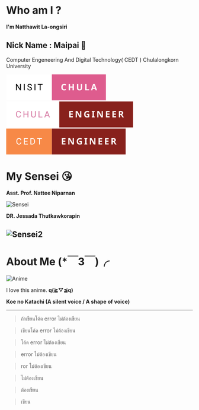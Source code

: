 # Who am I ?


**I'm Natthawit La-ongsiri**


Nick Name : Maipai 🎍
---
Computer Engeneering And Digital Technology( CEDT ) Chulalongkorn University


![nisitchula](https://github.com/maipai01/maipai01/blob/main/nisit-chula.svg)
![forthebadge](https://github.com/CEDT-Chula/For-The-Cedt-Badge/blob/main/badges/chula-engineer.svg?raw=true)
![CEDTbadge](https://github.com/maipai01/maipai01/blob/main/cedt-engineer.svg)
# My Sensei 😘
**Asst. Prof. Nattee Niparnan**


![Sensei](https://cdn.discordapp.com/avatars/428960062699208734/6aeae449ad58f6ed72cfa0fbfc82e370.webp?size=100)


**DR. Jessada Thutkawkorapin**


![Sensei2](https://cdn.discordapp.com/avatars/863314026180509707/1a94ae94156464e0627d9dceef78afc1.webp?size=100)
---
# About Me (*￣3￣)╭

![Anime](https://miro.medium.com/v2/resize:fit:1400/1*6vghLHfR5DfgCkFGLvUTBg.jpeg)

I love this anime. **q(≧▽≦q)**


**Koe no Katachi (A silent voice / A shape of voice)**

---

> ถ้าเขียนโค้ด error ไม่ต้องเขียน


> เขียนโค้ด error ไม่ต้องเขียน


> โค้ด error ไม่ต้องเขียน


> error ไม่ต้องเขียน


> ror ไม่ต้องเขียน


> ไม่ต้องเขียน


> ต้องเขียน


> เขียน
